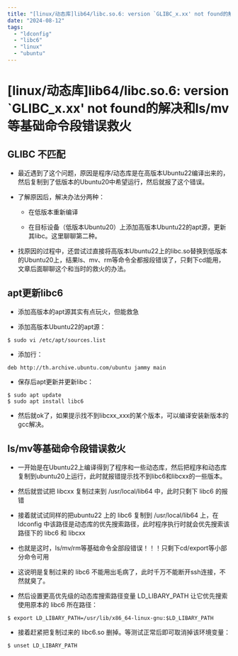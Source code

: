 ```yaml
---
title: "[linux/动态库]lib64/libc.so.6: version `GLIBC_x.xx' not found的解决和ls/mv等基础命令段错误救火"
date: "2024-08-12"
tags: 
  - "ldconfig"
  - "libc6"
  - "linux"
  - "ubuntu"
---
```

# [linux/动态库]lib64/libc.so.6: version `GLIBC_x.xx' not found的解决和ls/mv等基础命令段错误救火

## GLIBC 不匹配

- 最近遇到了这个问题，原因是程序/动态库是在高版本Ubuntu22编译出来的，然后复制到了低版本的Ubuntu20中希望运行，然后就报了这个错误。

- 了解原因后，解决办法分两种：
    - 在低版本重新编译
    
    - 在目标设备（低版本Ubuntu20）上添加高版本Ubuntu22的apt源，更新其libc。这里聊聊第二种。

- 找原因的过程中，还尝试过直接将高版本Ubuntu22上的libc.so替换到低版本的Ubuntu20上，结果ls、mv、rm等命令全都报段错误了，只剩下cd能用，文章后面聊聊这个和当时的救火的办法。

## apt更新libc6

- 添加高版本的apt源其实有点玩火，但能救急

- 添加高版本Ubuntu22的apt源：

```
$ sudo vi /etc/apt/sources.list
```

- 添加行：

```
deb http://th.archive.ubuntu.com/ubuntu jammy main  
```

- 保存后apt更新并更新libc：

```
$ sudo apt update
$ sudo apt install libc6
```

- 然后就ok了，如果提示找不到libcxx\_xxx的某个版本，可以编译安装新版本的gcc解决。

## ls/mv等基础命令段错误救火

- 一开始是在Ubuntu22上编译得到了程序和一些动态库，然后把程序和动态库复制到ubuntu20上运行，此时就报错提示找不到libc6和libcxx的一些版本。

- 然后就尝试把 libcxx 复制过来到 /usr/local/lib64 中，此时只剩下 libc6 的报错

- 接着就试试同样的把ubuntu22 上的 libc6 复制到 /usr/local/lib64 上，在 ldconfig 中该路径是动态库的优先搜索路径，此时程序执行时就会优先搜索该路径下的 libc6 和 libcxx

- 也就是这时，ls/mv/rm等基础命令全部段错误！！！只剩下cd/export等小部分命令可用

- 这说明是复制过来的 libc6 不能用出毛病了，此时千万不能断开ssh连接，不然就臭了。

- 然后设置更高优先级的动态库搜索路径变量 LD\_LIBARY\_PATH 让它优先搜索使用原本的 libc6 所在路径：

```
$ export LD_LIBARY_PATH=/usr/lib/x86_64-linux-gnu:$LD_LIBARY_PATH
```

- 接着赶紧把复制过来的 libc6.so 删掉。等测试正常后即可取消掉该环境变量：

```
$ unset LD_LIBARY_PATH
```
